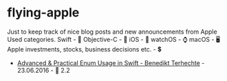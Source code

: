 # flying-apple
Just to keep track of nice blog posts and new announcements from Apple
Used categories.
Swift - 🔶
Objective-C - 🔷
iOS - 📱
watchOS - ⌚
macOS - 🖥
Apple investments, stocks, business decisions etc. - 💲

- [Advanced & Practical Enum Usage in Swift - Benedikt Terhechte](https://appventure.me/2015/10/17/advanced-practical-enum-examples/) - 23.06.2016 - 🔶 2.2
